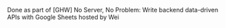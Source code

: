 Done as part of [GHW] No Server, No Problem: Write backend data-driven APIs with Google Sheets hosted by Wei

